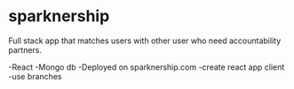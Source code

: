 # sparknership

Full stack app that matches users with other user who need accountability partners.

-React
-Mongo db
-Deployed on sparknership.com
-create react app client
-use branches 